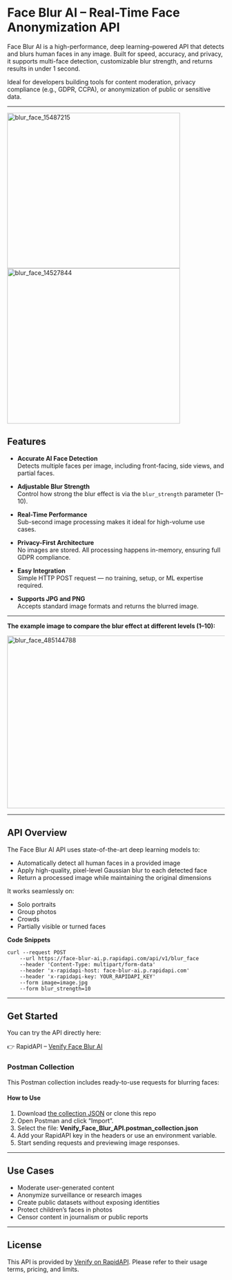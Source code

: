 # Face Blur AI – Real-Time Face Anonymization API

Face Blur AI is a high-performance, deep learning–powered API that detects and blurs human faces in any image. Built for speed, accuracy, and privacy, it supports multi-face detection, customizable blur strength, and returns results in under 1 second.

Ideal for developers building tools for content moderation, privacy compliance (e.g., GDPR, CCPA), or anonymization of public or sensitive data.

---
<p float="left">
<img width="400" height="360" alt="blur_face_15487215" src="https://github.com/user-attachments/assets/f0d0145e-4215-49a8-ab62-a415a9cfea4e" /> 
<img width="400" height="360" alt="blur_face_14527844" src="https://github.com/user-attachments/assets/b4ed9475-6b65-4fa9-9f84-c002e96cda82" />
</p>


## Features

-  **Accurate AI Face Detection**  
  Detects multiple faces per image, including front-facing, side views, and partial faces.

-  **Adjustable Blur Strength**  
  Control how strong the blur effect is via the `blur_strength` parameter (1–10).

-  **Real-Time Performance**  
  Sub-second image processing makes it ideal for high-volume use cases.

- **Privacy-First Architecture**  
  No images are stored. All processing happens in-memory, ensuring full GDPR compliance.

- **Easy Integration**  
  Simple HTTP POST request — no training, setup, or ML expertise required.

-  **Supports JPG and PNG**  
  Accepts standard image formats and returns the blurred image.

---

 **The example image  to compare the blur effect at different levels (1–10):**
 
<img width="1000" height="400" alt="blur_face_485144788" src="https://github.com/user-attachments/assets/da374e24-3473-4655-b5da-2963941b30c6" />

---



## API Overview

The Face Blur AI API uses state-of-the-art deep learning models to:
- Automatically detect all human faces in a provided image
- Apply high-quality, pixel-level Gaussian blur to each detected face
- Return a processed image while maintaining the original dimensions

It works seamlessly on:
- Solo portraits
- Group photos
- Crowds
- Partially visible or turned faces


**Code Snippets**
```shell
curl --request POST 
	--url https://face-blur-ai.p.rapidapi.com/api/v1/blur_face 
	--header 'Content-Type: multipart/form-data' 
	--header 'x-rapidapi-host: face-blur-ai.p.rapidapi.com' 
	--header 'x-rapidapi-key: YOUR_RAPIDAPI_KEY' 
	--form image=image.jpg 
	--form blur_strength=10
```
---

## Get Started

You can try the API directly here:

👉 RapidAPI – [Venify Face Blur AI](https://rapidapi.com/venify-venify-default/api/face-blur-ai)


### Postman Collection
This Postman collection includes ready-to-use requests for blurring faces:

 #### How to Use

1. Download [the collection JSON](./Venify_Face_Blur_API.postman_collection.json) or clone this repo
2. Open Postman and click “Import”.
3. Select the file: **Venify_Face_Blur_API.postman_collection.json**
4. Add your RapidAPI key in the headers or use an environment variable.
5. Start sending requests and previewing image responses.

---

## Use Cases
- Moderate user-generated content
- Anonymize surveillance or research images
- Create public datasets without exposing identities
- Protect children’s faces in photos
- Censor content in journalism or public reports
  
---

## License
This API is provided by [Venify on RapidAPI](https://rapidapi.com/venify-venify-default/api/face-blur-ai). Please refer to their usage terms, pricing, and limits.

